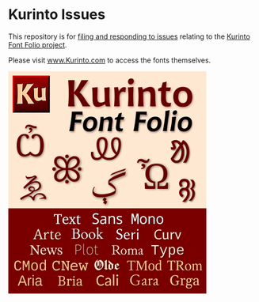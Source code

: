 # Kurinto Issues
This repository is for [filing and responding to issues](https://github.com/ClintGoss/Kurinto/issues) relating to the [Kurinto Font Folio project](https://Kurinto.com/).

Please visit www.Kurinto.com to access the fonts themselves.

![Kurinto Specimen Image](KurintoSpecimenFolio_Tall_050dpi.png)
